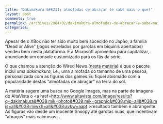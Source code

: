 ```yaml
---
title: 'Dakimakura &#8211; almofadas de abraçar (e sabe mais o que)'
layout: post
comments: true
permalink: /archives/2004/02/dakimakura-almofadas-de-abracar-e-sabe-mais-o-que.html
categories:
---
```

Apesar de o XBox não ter sido muito bem sucedido no Japão, a família &#8220;Dead or Alive&#8221; (jogos estrelados por garotas em biquinis apertados) vendeu bem nesta plataforma. E a Microsoft aproveitou para capitalizar, anunciando um console customizado para os fãs da série.

O que chamou a atenção do Wired News (<a href=http://www.wired.com/news/games/0,2101,62176,00.html >nesta matéria</a>) é que o pacote inclui uma *dakimakura*, i.e., uma almofada do tamanho de uma pessoa, personalizada com as figuras dos games.Eu fiquei abismado com a popularidade destas &#8220;almofadas de abraçar&#8221; na terra do sol.

A matéria sugere uma busca no Google Images, mas na parte de imagens do AltaVista o <a href=http://www.altavista.com/image/results?q=dakimakura&#038;mik=photo&#038;mik=graphic&#038;mip=all&#038;mis=all&#038;miwxh=all&#038;avkw=aapt >resultado</a> também é abrangente. As figuras vão desde um inocente Snoopy até garotas nuas, que incentivam &#8220;abraços&#8221; mais calorosos&#8230;